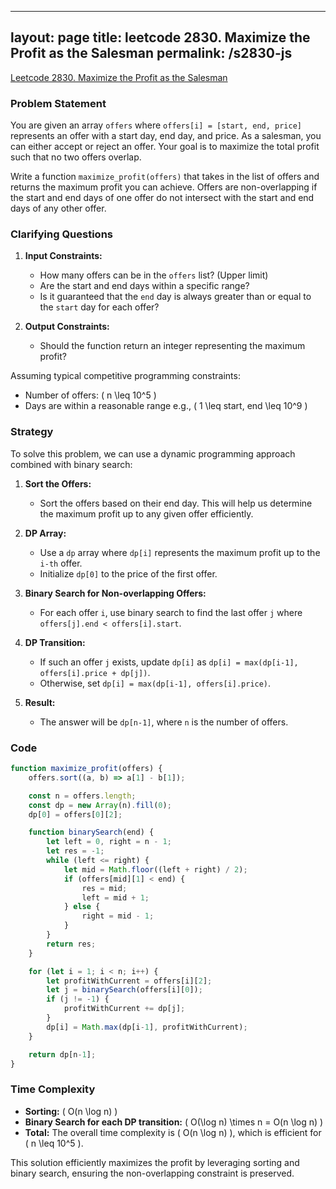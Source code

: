 
---
layout: page
title: leetcode 2830. Maximize the Profit as the Salesman
permalink: /s2830-js
---
[Leetcode 2830. Maximize the Profit as the Salesman](https://algoadvance.github.io/algoadvance/l2830)
### Problem Statement

You are given an array `offers` where `offers[i] = [start, end, price]` represents an offer with a start day, end day, and price. As a salesman, you can either accept or reject an offer. Your goal is to maximize the total profit such that no two offers overlap.

Write a function `maximize_profit(offers)` that takes in the list of offers and returns the maximum profit you can achieve. Offers are non-overlapping if the start and end days of one offer do not intersect with the start and end days of any other offer.

### Clarifying Questions

1. **Input Constraints:**
   - How many offers can be in the `offers` list? (Upper limit)
   - Are the start and end days within a specific range?
   - Is it guaranteed that the `end` day is always greater than or equal to the `start` day for each offer?

2. **Output Constraints:**
   - Should the function return an integer representing the maximum profit?

Assuming typical competitive programming constraints:
   - Number of offers: \( n \leq 10^5 \)
   - Days are within a reasonable range e.g., \( 1 \leq start, end \leq 10^9 \)

### Strategy

To solve this problem, we can use a dynamic programming approach combined with binary search:

1. **Sort the Offers:** 
   - Sort the offers based on their end day. This will help us determine the maximum profit up to any given offer efficiently.

2. **DP Array:** 
   - Use a `dp` array where `dp[i]` represents the maximum profit up to the `i-th` offer.
   - Initialize `dp[0]` to the price of the first offer.

3. **Binary Search for Non-overlapping Offers:**
   - For each offer `i`, use binary search to find the last offer `j` where `offers[j].end < offers[i].start`.

4. **DP Transition:**
   - If such an offer `j` exists, update `dp[i]` as `dp[i] = max(dp[i-1], offers[i].price + dp[j])`.
   - Otherwise, set `dp[i] = max(dp[i-1], offers[i].price)`.

5. **Result:**
   - The answer will be `dp[n-1]`, where `n` is the number of offers.

### Code

```javascript
function maximize_profit(offers) {
    offers.sort((a, b) => a[1] - b[1]);

    const n = offers.length;
    const dp = new Array(n).fill(0);
    dp[0] = offers[0][2];

    function binarySearch(end) {
        let left = 0, right = n - 1;
        let res = -1;
        while (left <= right) {
            let mid = Math.floor((left + right) / 2);
            if (offers[mid][1] < end) {
                res = mid;
                left = mid + 1;
            } else {
                right = mid - 1;
            }
        }
        return res;
    }

    for (let i = 1; i < n; i++) {
        let profitWithCurrent = offers[i][2];
        let j = binarySearch(offers[i][0]);
        if (j != -1) {
            profitWithCurrent += dp[j];
        }
        dp[i] = Math.max(dp[i-1], profitWithCurrent);
    }

    return dp[n-1];
}
```

### Time Complexity

- **Sorting:** \( O(n \log n) \)
- **Binary Search for each DP transition:** \( O(\log n) \times n = O(n \log n) \)
- **Total:** The overall time complexity is \( O(n \log n) \), which is efficient for \( n \leq 10^5 \).

This solution efficiently maximizes the profit by leveraging sorting and binary search, ensuring the non-overlapping constraint is preserved.